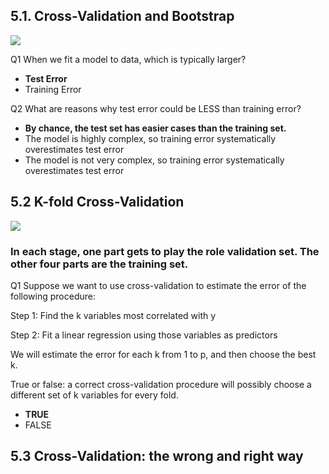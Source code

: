 
## 5.1. Cross-Validation and Bootstrap


![](https://i.imgur.com/xNkDSgR.png)



Q1 When we fit a model to data, which is typically larger?

- **Test Error**
- Training Error


Q2 What are reasons why test error could be LESS than training error?

- **By chance, the test set has easier cases than the training set.**
- The model is highly complex, so training error systematically overestimates test error
- The model is not very complex, so training error systematically overestimates test error

## 5.2 K-fold Cross-Validation
![](https://i.imgur.com/gAVZa4I.png)

### In each stage, one part gets to play the role validation set. The other four parts are the training set.


Q1 Suppose we want to use cross-validation to estimate the error of the following procedure:

Step 1: Find the k variables most correlated with y

Step 2: Fit a linear regression using those variables as predictors

We will estimate the error for each k from 1 to p, and then choose the best k.

True or false: a correct cross-validation procedure will possibly choose a different set of k variables for every fold.

- **TRUE**
- FALSE


## 5.3 Cross-Validation: the wrong and right way
